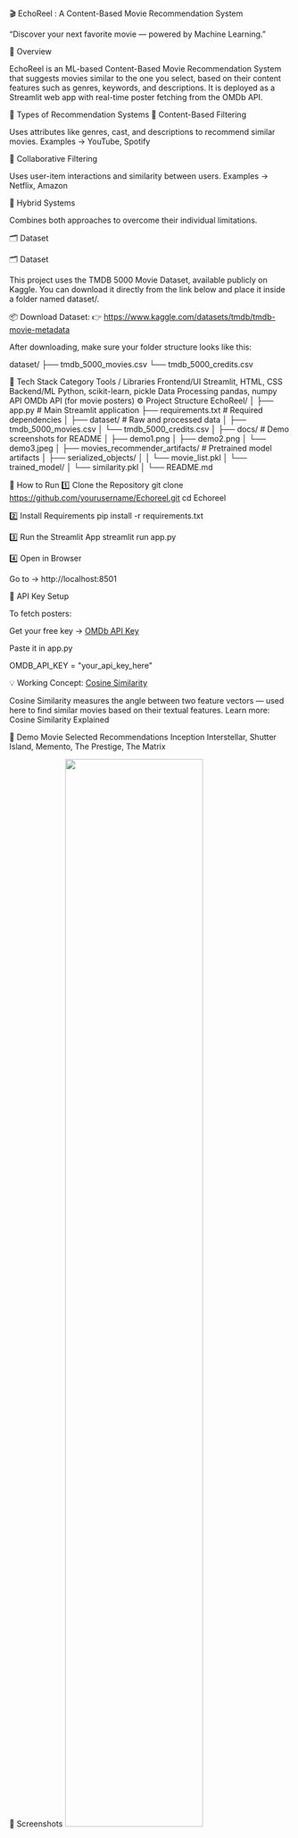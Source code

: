🎬 EchoReel : A Content-Based Movie Recommendation System

“Discover your next favorite movie — powered by Machine Learning.”

🌟 Overview

EchoReel is an ML-based Content-Based Movie Recommendation System that suggests movies similar to the one you select, based on their content features such as genres, keywords, and descriptions.
It is deployed as a Streamlit web app with real-time poster fetching from the OMDb API.

🧠 Types of Recommendation Systems
🔹 Content-Based Filtering

Uses attributes like genres, cast, and descriptions to recommend similar movies.
Examples → YouTube, Spotify

🔹 Collaborative Filtering

Uses user-item interactions and similarity between users.
Examples → Netflix, Amazon

🔹 Hybrid Systems

Combines both approaches to overcome their individual limitations.

🗂️ Dataset

🗂️ Dataset

This project uses the TMDB 5000 Movie Dataset, available publicly on Kaggle.
You can download it directly from the link below and place it inside a folder named dataset/.

📦 Download Dataset:
👉 https://www.kaggle.com/datasets/tmdb/tmdb-movie-metadata

After downloading, make sure your folder structure looks like this:

dataset/
├── tmdb_5000_movies.csv
└── tmdb_5000_credits.csv

🧰 Tech Stack
Category	Tools / Libraries
Frontend/UI	Streamlit, HTML, CSS
Backend/ML	Python, scikit-learn, pickle
Data Processing	pandas, numpy
API	OMDb API (for movie posters)
⚙️ Project Structure
EchoReel/
│
├── app.py                                   # Main Streamlit application
├── requirements.txt                         # Required dependencies
│
├── dataset/                                 # Raw and processed data
│   ├── tmdb_5000_movies.csv
│   └── tmdb_5000_credits.csv
│
├── docs/                                    # Demo screenshots for README
│   ├── demo1.png
│   ├── demo2.png
│   └── demo3.jpeg
│
├── movies_recommender_artifacts/            # Pretrained model artifacts
│   ├── serialized_objects/
│   │   └── movie_list.pkl
│   └── trained_model/
│       └── similarity.pkl
│
└── README.md

🚀 How to Run
1️⃣ Clone the Repository
git clone https://github.com/yourusername/Echoreel.git
cd Echoreel

2️⃣ Install Requirements
pip install -r requirements.txt

3️⃣ Run the Streamlit App
streamlit run app.py

4️⃣ Open in Browser

Go to → http://localhost:8501

🔑 API Key Setup

To fetch posters:

Get your free key → [OMDb API Key](https://www.omdbapi.com/apikey.aspx)

Paste it in app.py

OMDB_API_KEY = "your_api_key_here"

💡 Working Concept: [Cosine Similarity](https://www.learndatasci.com/glossary/cosine-similarity/)

Cosine Similarity measures the angle between two feature vectors — used here to find similar movies based on their textual features.
Learn more: Cosine Similarity Explained

🎨 Demo
Movie Selected	Recommendations
Inception	Interstellar, Shutter Island, Memento, The Prestige, The Matrix

📸 Screenshots
<img src="docs/demo1.png" width="70%">
<img src="docs/demo2.png" width="70%">

💡 Future Scope

Add Collaborative Filtering to make it hybrid

Integrate TMDB API for higher-quality posters

Add user login and personalized watchlists

Deploy on cloud (Streamlit Cloud / Render)

👩‍💻 Author

Sneha Kumari
💼 Aspiring AI Engineer & Developer
🔗 [LinkedIn](https://www.linkedin.com/in/sneha0511/)

🔗 [GitHub](https://github.com/snehaella5)

💬 "Because every great movie deserves to echo in your reel." 🎞️
